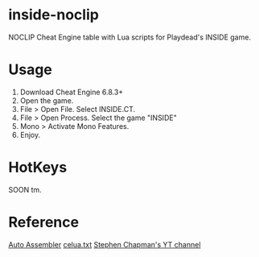 # inside-noclip
NOCLIP Cheat Engine table with Lua scripts for Playdead's INSIDE game.

# Usage
1. Download Cheat Engine 6.8.3+
2. Open the game.
3. File > Open File. Select INSIDE.CT.
4. File > Open Process. Select the game "INSIDE"
5. Mono > Activate Mono Features.
6. Enjoy.

# HotKeys
SOON tm.

# Reference
[Auto Assembler](https://wiki.cheatengine.org/index.php?title=Cheat_Engine:Auto_Assembler)
[celua.txt](https://github.com/cheat-engine/cheat-engine/blob/master/Cheat%20Engine/bin/celua.txt)
[Stephen Chapman's YT channel](https://www.youtube.com/watch?v=eEg3q2qocwQ)
